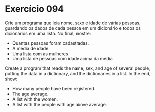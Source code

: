 # Exercício 094

Crie um programa que leia nome, sexo e idade de várias pessoas, guardando os dados de cada pessoa em um dicionário e todos os dicionários em uma lista. No final, mostre:

- Quantas pessoas foram cadastradas.
- A média de idade
- Uma lista com as mulheres
- Uma lista de pessoas com idade acima da média

Create a program that reads the name, sex, and age of several people, putting the data in a dictionary, and the dictionaries in a list. In the end, show:

- How many people have been registered.
- The age average.
- A list with the women.
- A list with the people with age above average.

